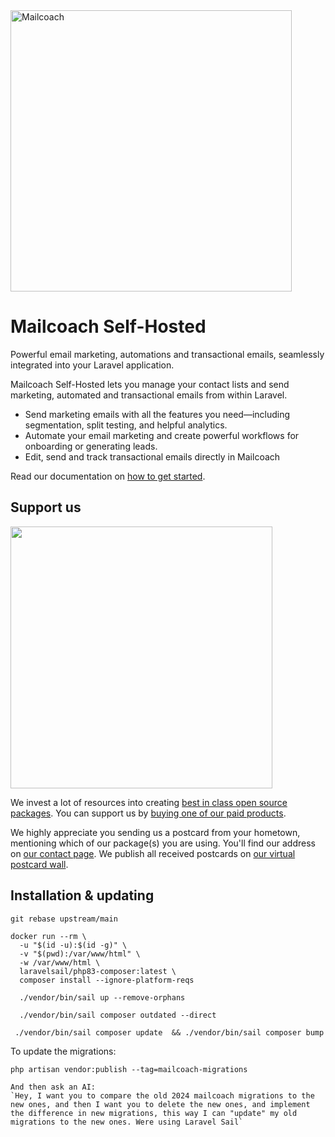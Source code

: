 <img width="450" alt="Mailcoach" src="https://github.com/spatie/Mailcoach/assets/3626559/be10e73d-e1f5-42ea-870f-38c40176939e">

# Mailcoach Self-Hosted

Powerful email marketing, automations and transactional emails, seamlessly integrated into your Laravel application.

Mailcoach Self-Hosted lets you manage your contact lists and send marketing, automated and transactional emails from within Laravel.

- Send marketing emails with all the features you need—including segmentation, split testing, and helpful analytics.
- Automate your email marketing and create powerful workflows for onboarding or generating leads.
- Edit, send and track transactional emails directly in Mailcoach

Read our documentation on [how to get started](https://mailcoach.app/self-hosted).

## Support us

[<img src="https://github-ads.s3.eu-central-1.amazonaws.com/mailcoach.jpg?t=1" width="419px" />](https://spatie.be/github-ad-click/Mailcoach)

We invest a lot of resources into creating [best in class open source packages](https://spatie.be/open-source). You can support us by [buying one of our paid products](https://spatie.be/open-source/support-us).

We highly appreciate you sending us a postcard from your hometown, mentioning which of our package(s) you are using. You'll find our address on [our contact page](https://spatie.be/about-us). We publish all received postcards on [our virtual postcard wall](https://spatie.be/open-source/postcards).

## Installation & updating

```shell
git rebase upstream/main

docker run --rm \
  -u "$(id -u):$(id -g)" \
  -v "$(pwd):/var/www/html" \
  -w /var/www/html \
  laravelsail/php83-composer:latest \
  composer install --ignore-platform-reqs
  
  ./vendor/bin/sail up --remove-orphans
  
  ./vendor/bin/sail composer outdated --direct
  
 ./vendor/bin/sail composer update  && ./vendor/bin/sail composer bump
```

To update the migrations: 

```shell
php artisan vendor:publish --tag=mailcoach-migrations

And then ask an AI: 
`Hey, I want you to compare the old 2024 mailcoach migrations to the new ones, and then I want you to delete the new ones, and implement the difference in new migrations, this way I can "update" my old migrations to the new ones. Were using Laravel Sail`
```

